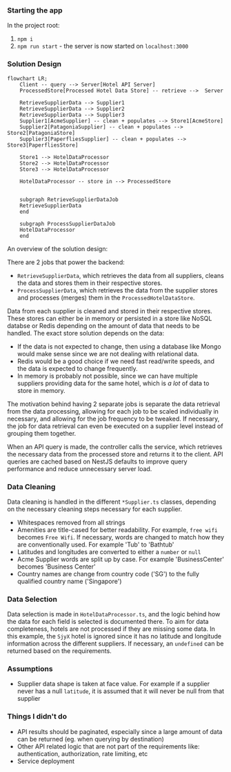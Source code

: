 ### Starting the app
In the project root:
1. `npm i`
2. `npm run start` - the server is now started on `localhost:3000`

### Solution Design
```mermaid
flowchart LR;
    Client -- query --> Server[Hotel API Server]
    ProcessedStore[Processed Hotel Data Store] -- retrieve -->  Server 

    RetrieveSupplierData --> Supplier1
    RetrieveSupplierData --> Supplier2
    RetrieveSupplierData --> Supplier3
    Supplier1[AcmeSupplier] -- clean + populates --> Store1[AcmeStore]
    Supplier2[PatagoniaSupplier] -- clean + populates --> Store2[PatagoniaStore]
    Supplier3[PaperfliesSupplier] -- clean + populates --> Store3[PaperfliesStore]

    Store1 --> HotelDataProcessor
    Store2 --> HotelDataProcessor
    Store3 --> HotelDataProcessor

    HotelDataProcessor -- store in --> ProcessedStore


    subgraph RetrieveSupplierDataJob
    RetrieveSupplierData
    end

    subgraph ProcessSupplierDataJob
    HotelDataProcessor
    end
```
An overview of the solution design:

There are 2 jobs that power the backend:
- `RetrieveSupplierData`,  which retrieves the data from all suppliers, cleans the data and stores them in their respective stores.
- `ProcessSupplierData`, which retrieves the data from the supplier stores and processes (merges) them in the `ProcessedHotelDataStore`.

Data from each supplier is cleaned and stored in their respective stores. These stores can either be in memory or persisted in a store like NoSQL databse or Redis depending
on the amount of data that needs to be handled. The exact store solution depends on the data: 
- If the data is not expected to change, then using a database like Mongo would make sense since we are not dealing with relational data.
- Redis would be a good choice if we need fast read/write speeds, and the data is expected to change frequently.
- In memory is probably not possible, since we can have multiple suppliers providing data for the same hotel,
which is _a lot_ of data to store in memory.

The motivation behind having 2 separate jobs is separate the data retrieval from the data processing, allowing for each job to be scaled individually
in necessary, and allowing for the job frequency to be tweaked. If necessary, the job for data retrieval can even be executed on a supplier level
instead of grouping them together.

When an API query is made, the controller calls the service, which retrieves the necessary data from the processed store and returns it to the client. 
API queries are cached based on NestJS defaults to improve query performance and reduce unnecessary server load.

### Data Cleaning
Data cleaning is handled in the different `*Supplier.ts` classes, depending on the necessary cleaning steps necessary for each supplier.

- Whitespaces removed from all strings
- Amenities are title-cased for better readability. For example, `free wifi` becomes `Free Wifi`. If necessary, words are changed
  to match how they are conventionally used. For example 'Tub' to 'Bathtub'
- Latitudes and longitudes are converted to either a `number` or `null`
- Acme Supplier words are split up by case. For example 'BusinessCenter' becomes 'Business Center'
- Country names are change from country code ('SG') to the fully qualified country name ('Singapore')


### Data Selection
Data selection is made in `HotelDataProcessor.ts`, and the logic behind how the data for each field is selected is documented there.
To aim for data completeness, hotels are not processed if they are missing some data. In this
example, the `SjyX` hotel is ignored since it has no latitude and longitude information across the different suppliers.
If necessary, an `undefined` can be returned based on the requirements.

### Assumptions
- Supplier data shape is taken at face value. For example
    if a supplier never has a null `latitude`, it is assumed that it will never be null from that supplier

### Things I didn't do
- API results should be paginated, especially since a large amount of data can be returned (eg. when querying by destination)
- Other API related logic that are not part of the requirements like: authentication, authorization, rate limiting, etc
- Service deployment
